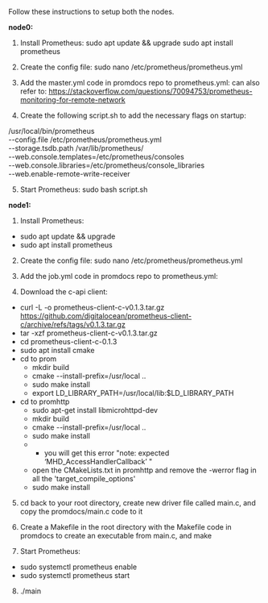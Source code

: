 Follow these instructions to setup both the nodes.

**node0:**

1. Install Prometheus:
sudo apt update && upgrade
sudo apt install prometheus

2. Create the config file: sudo nano /etc/prometheus/prometheus.yml

3. Add the master.yml code in promdocs repo to prometheus.yml:
can also refer to: https://stackoverflow.com/questions/70094753/prometheus-monitoring-for-remote-network 

4. Create the following script.sh to add the necessary flags on startup:

/usr/local/bin/prometheus \
 --config.file /etc/prometheus/prometheus.yml \
 --storage.tsdb.path /var/lib/prometheus/ \
 --web.console.templates=/etc/prometheus/consoles \
 --web.console.libraries=/etc/prometheus/console_libraries \
 --web.enable-remote-write-receiver

5. Start Prometheus: sudo bash script.sh 

**node1:**

1. Install Prometheus:
- sudo apt update && upgrade
- sudo apt install prometheus

2. Create the config file: sudo nano /etc/prometheus/prometheus.yml

3. Add the job.yml code in promdocs repo to prometheus.yml:

4. Download the c-api client:
- curl -L -o prometheus-client-c-v0.1.3.tar.gz https://github.com/digitalocean/prometheus-client-c/archive/refs/tags/v0.1.3.tar.gz
- tar -xzf prometheus-client-c-v0.1.3.tar.gz
- cd prometheus-client-c-0.1.3
- sudo apt install cmake
- cd to prom
  - mkdir build
  - cmake --install-prefix=/usr/local ..
  - sudo make install
  - export LD_LIBRARY_PATH=/usr/local/lib:$LD_LIBRARY_PATH
- cd to promhttp
  - sudo apt-get install libmicrohttpd-dev
  - mkdir build
  - cmake --install-prefix=/usr/local ..
  - sudo make install
  - * you will get this error "note: expected ‘MHD_AccessHandlerCallback’ "
  - open the CMakeLists.txt in promhttp and remove the -werror flag in all the 'target_compile_options'
  - sudo make install

5. cd back to your root directory, create new driver file called main.c, and copy the promdocs/main.c code to it

6. Create a Makefile in the root directory with the Makefile code in promdocs to create an executable from main.c, and make

7. Start Prometheus:
- sudo systemctl prometheus enable 
- sudo systemctl prometheus start

8. ./main
